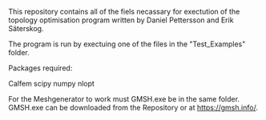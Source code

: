 This repository contains all of the fiels necassary for exectution of the topology optimisation program written by Daniel Pettersson and Erik Säterskog.

The program is run by exectuing one of the files in the "Test_Examples" folder.


Packages required:

Calfem
scipy
numpy
nlopt

For the Meshgenerator to work must GMSH.exe be in the same folder. GMSH.exe can be downloaded from the Repository or at https://gmsh.info/.




